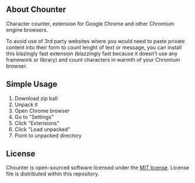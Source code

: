 ## About Chounter

Character counter, extension for Google Chrome and other Chromium engine browsers.

To avoid use of 3rd party websites where you would need to paste private content into their form to count lenght of text or message, 
you can install this blazingly fast extension (blazzingly fast because it doesn't use any framework or library) 
and count characters in warmth of your Chromium browser.

## Simple Usage

1. Download zip ball
2. Unpack it
3. Open Chrome browser
4. Go to "Settings"
5. Click "Extensions"
6. Click "Load unpacked"
7. Point to unpacked directory

## License

Chounter is open-sourced software licensed under the [MIT license](https://opensource.org/licenses/MIT). License file is distributed within this repository.